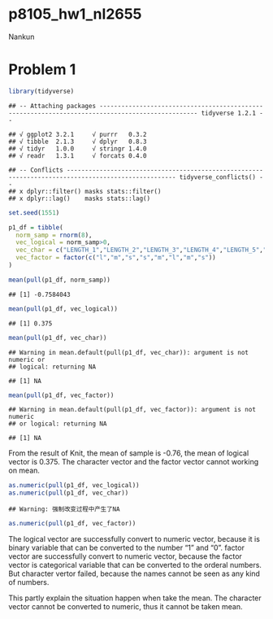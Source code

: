 p8105\_hw1\_nl2655
================
Nankun

# Problem 1

``` r
library(tidyverse)
```

    ## -- Attaching packages ------------------------------------------------------------------------------------------------- tidyverse 1.2.1 --

    ## √ ggplot2 3.2.1     √ purrr   0.3.2
    ## √ tibble  2.1.3     √ dplyr   0.8.3
    ## √ tidyr   1.0.0     √ stringr 1.4.0
    ## √ readr   1.3.1     √ forcats 0.4.0

    ## -- Conflicts ---------------------------------------------------------------------------------------------------- tidyverse_conflicts() --
    ## x dplyr::filter() masks stats::filter()
    ## x dplyr::lag()    masks stats::lag()

``` r
set.seed(1551)

p1_df = tibble(
  norm_samp = rnorm(8),
  vec_logical = norm_samp>0,
  vec_char = c("LENGTH_1","LENGTH_2","LENGTH_3","LENGTH_4","LENGTH_5","LENGTH_6","LENGTH_7","LENGTH_8"),
  vec_factor = factor(c("l","m","s","s","m","l","m","s"))
)

mean(pull(p1_df, norm_samp))
```

    ## [1] -0.7584043

``` r
mean(pull(p1_df, vec_logical))
```

    ## [1] 0.375

``` r
mean(pull(p1_df, vec_char))
```

    ## Warning in mean.default(pull(p1_df, vec_char)): argument is not numeric or
    ## logical: returning NA

    ## [1] NA

``` r
mean(pull(p1_df, vec_factor))
```

    ## Warning in mean.default(pull(p1_df, vec_factor)): argument is not numeric
    ## or logical: returning NA

    ## [1] NA

From the result of Knit, the mean of sample is -0.76, the mean of
logical vector is 0.375. The character vector and the factor vector
cannot working on mean.

``` r
as.numeric(pull(p1_df, vec_logical))
as.numeric(pull(p1_df, vec_char))
```

    ## Warning: 强制改变过程中产生了NA

``` r
as.numeric(pull(p1_df, vec_factor))
```

The logical vector are successfully convert to numeric vector, because
it is binary variable that can be converted to the number “1” and “0”.
factor vector are successfully convert to numeric vector, because the
factor vector is categorical variable that can be converted to the
orderal numbers. But character vertor failed, because the names cannot
be seen as any kind of numbers.

This partly explain the situation happen when take the mean. The
character vector cannot be converted to numeric, thus it cannot be taken
mean.
